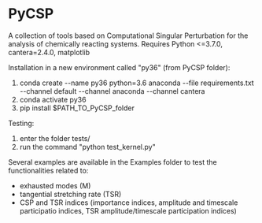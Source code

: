 # PyCSP
A collection of tools based on Computational Singular Perturbation for the analysis of chemically reacting systems. 
Requires Python <=3.7.0, cantera=2.4.0, matplotlib

Installation in a new environment called "py36" (from PyCSP folder):
1) conda create --name py36 python=3.6 anaconda --file requirements.txt --channel default --channel anaconda --channel cantera
2) conda activate py36
3) pip install $PATH_TO_PyCSP_folder


Testing:
1) enter the folder tests/
2) run the command "python test_kernel.py"

Several examples are available in the Examples folder to test the functionalities related to:
- exhausted modes (M) 
- tangential stretching rate (TSR)
- CSP and TSR indices (importance indices, amplitude and timescale participatio indices, TSR amplitude/timescale participation indices)

